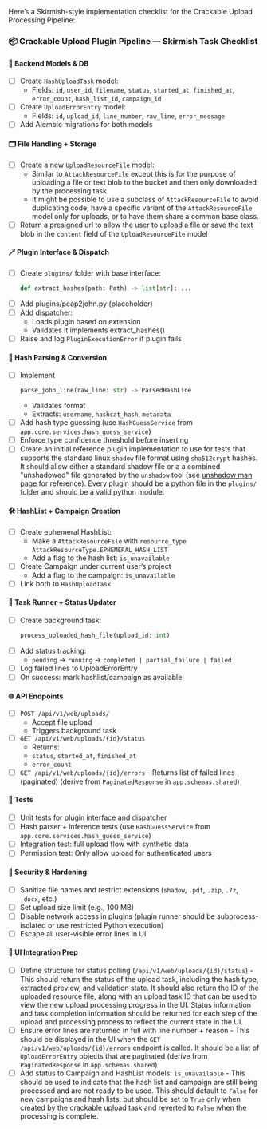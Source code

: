 Here’s a Skirmish-style implementation checklist for the Crackable Upload Processing Pipeline:

### 📦 Crackable Upload Plugin Pipeline — Skirmish Task Checklist

#### 🔧 Backend Models & DB

- [ ] Create `HashUploadTask` model:
  - Fields: `id`, `user_id`, `filename`, `status`, `started_at`, `finished_at`, `error_count`, `hash_list_id`, `campaign_id`
- [ ] Create `UploadErrorEntry` model:
  - Fields: `id`, `upload_id`, `line_number`, `raw_line`, `error_message`
- [ ] Add Alembic migrations for both models

#### 🗂️ File Handling + Storage

- [ ] Create a new `UploadResourceFile` model:
  - Similar to `AttackResourceFile` except this is for the purpose of uploading a file or text blob to the bucket and then only downloaded by the processing task
  - It might be possible to use a subclass of `AttackResourceFile` to avoid duplicating code, have a specific variant of the `AttackResourceFile` model only for uploads, or to have them share a common base class.
- [ ] Return a presigned url to allow the user to upload a file or save the text blob in the `content` field of the `UploadResourceFile` model

#### 🪄 Plugin Interface & Dispatch

- [ ] Create `plugins/` folder with base interface:
  ```python
  def extract_hashes(path: Path) -> list[str]: ...
  ```
- [ ] 	Add plugins/pcap2john.py (placeholder)
- [ ] 	Add dispatcher:
    - Loads plugin based on extension
    - Validates it implements extract_hashes()
- [ ]  Raise and log `PluginExecutionError` if plugin fails

#### 🧠 Hash Parsing & Conversion
- [ ] 	Implement 
    ```python
    parse_john_line(raw_line: str) -> ParsedHashLine
    ```
	-	Validates format
	-	Extracts: `username`, `hashcat_hash`, `metadata`
- [ ] 	Add hash type guessing (use `HashGuessService` from `app.core.services.hash_guess_service`)
- [ ]	Enforce type confidence threshold before inserting
- [ ]   Create an initial reference plugin implementation to use for tests that supports the standard linux `shadow` file format using `sha512crypt` hashes. It should allow either a standard shadow file or a a combined "unshadowed" file generated by the `unshadow` tool (see [unshadow man page](https://manpages.ubuntu.com/manpages/noble/man8/unshadow.8.html) for reference). Every plugin should be a python file in the `plugins/` folder and should be a valid python module.

#### 🛠️ HashList + Campaign Creation
- [ ]	Create ephemeral HashList:
	-	Make a `AttackResourceFile` with `resource_type` `AttackResourceType.EPHEMERAL_HASH_LIST`
	-	Add a flag to the hash list: `is_unavailable`
- [ ]	Create Campaign under current user’s project
	-	Add a flag to the campaign: `is_unavailable`
- [ ]	Link both to `HashUploadTask`

#### 🔁 Task Runner + Status Updater
- [ ]	Create background task: 
    ```python
    process_uploaded_hash_file(upload_id: int)
    ```
- [ ]	Add status tracking:
	-	`pending` → `running` → `completed | partial_failure | failed`
- [ ]	Log failed lines to UploadErrorEntry
- [ ]	On success: mark hashlist/campaign as available

#### 🌐 API Endpoints
- [ ]	`POST /api/v1/web/uploads/`
    -	Accept file upload
    -	Triggers background task
- [ ]	`GET /api/v1/web/uploads/{id}/status`
    -	Returns:
    -	`status`, `started_at`, `finished_at`
	-	`error_count`
- [ ]	`GET /api/v1/web/uploads/{id}/errors` - Returns list of failed lines (paginated) (derive from `PaginatedResponse` in `app.schemas.shared`)

#### 🧪 Tests
- [ ]	Unit tests for plugin interface and dispatcher
- [ ]	Hash parser + inference tests (use `HashGuessService` from `app.core.services.hash_guess_service`)
- [ ]	Integration test: full upload flow with synthetic data
- [ ]	Permission test: Only allow upload for authenticated users

#### 🔐 Security & Hardening
- [ ]	Sanitize file names and restrict extensions (`shadow`, `.pdf`, `.zip`, `.7z`, `.docx`, etc.)
- [ ]	Set upload size limit (e.g., 100 MB)
- [ ]	Disable network access in plugins (plugin runner should be subprocess-isolated or use restricted Python execution)
- [ ]	Escape all user-visible error lines in UI

#### 🧩 UI Integration Prep
- [ ]	Define structure for status polling (`/api/v1/web/uploads/{id}/status`) - This should return the status of the upload task, including the hash type, extracted preview, and validation state. It should also return the ID of the uploaded resource file, along with an upload task ID that can be used to view the new upload processing progress in the UI. Status information and task completion information should be returned for each step of the upload and processing process to reflect the current state in the UI.
- [ ]	Ensure error lines are returned in full with line number + reason - This should be displayed in the UI when the `GET /api/v1/web/uploads/{id}/errors` endpoint is called. It should be a list of `UploadErrorEntry` objects that are paginated (derive from `PaginatedResponse` in `app.schemas.shared`)
- [ ]	Add status to Campaign and HashList models: `is_unavailable` - This should be used to indicate that the hash list and campaign are still being processed and are not ready to be used. This should default to `False` for new campaigns and hash lists, but should be set to `True` only when created by the crackable upload task and reverted to `False` when the processing is complete.